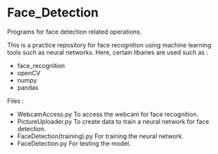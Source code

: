 # Face_Detection
Programs for face detection related operations.


This is a practice repository for face recognition using machine learning tools such as neural networks.
Here, certain libaries are used such as :
   - face_recognition
   - openCV
   - numpy
   - pandas
 
 Files :
   - WebcamAccess.py
       To access the webcam for face recognition.
   - PictureUploader.py
       To create data to train a neural network for face detection.
   - FaceDetection(training).py
       For training the neural network.
   - FaceDetection.py
       For testing the model.
   
